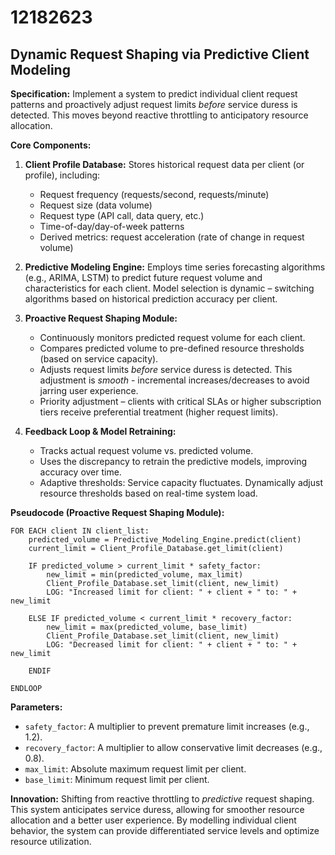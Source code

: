 # 12182623

## Dynamic Request Shaping via Predictive Client Modeling

**Specification:** Implement a system to predict individual client request patterns and proactively adjust request limits *before* service duress is detected. This moves beyond reactive throttling to anticipatory resource allocation.

**Core Components:**

1.  **Client Profile Database:** Stores historical request data per client (or profile), including:
    *   Request frequency (requests/second, requests/minute)
    *   Request size (data volume)
    *   Request type (API call, data query, etc.)
    *   Time-of-day/day-of-week patterns
    *   Derived metrics: request acceleration (rate of change in request volume)

2.  **Predictive Modeling Engine:** Employs time series forecasting algorithms (e.g., ARIMA, LSTM) to predict future request volume and characteristics for each client.  Model selection is dynamic – switching algorithms based on historical prediction accuracy per client.

3.  **Proactive Request Shaping Module:**
    *   Continuously monitors predicted request volume for each client.
    *   Compares predicted volume to pre-defined resource thresholds (based on service capacity).
    *   Adjusts request limits *before* service duress is detected. This adjustment is *smooth* - incremental increases/decreases to avoid jarring user experience.
    *   Priority adjustment – clients with critical SLAs or higher subscription tiers receive preferential treatment (higher request limits).

4.  **Feedback Loop & Model Retraining:**
    *   Tracks actual request volume vs. predicted volume.
    *   Uses the discrepancy to retrain the predictive models, improving accuracy over time.
    *   Adaptive thresholds: Service capacity fluctuates. Dynamically adjust resource thresholds based on real-time system load.

**Pseudocode (Proactive Request Shaping Module):**

```
FOR EACH client IN client_list:
    predicted_volume = Predictive_Modeling_Engine.predict(client)
    current_limit = Client_Profile_Database.get_limit(client)

    IF predicted_volume > current_limit * safety_factor:
        new_limit = min(predicted_volume, max_limit)
        Client_Profile_Database.set_limit(client, new_limit)
        LOG: "Increased limit for client: " + client + " to: " + new_limit

    ELSE IF predicted_volume < current_limit * recovery_factor:
        new_limit = max(predicted_volume, base_limit)
        Client_Profile_Database.set_limit(client, new_limit)
        LOG: "Decreased limit for client: " + client + " to: " + new_limit

    ENDIF

ENDLOOP
```

**Parameters:**

*   `safety_factor`:  A multiplier to prevent premature limit increases (e.g., 1.2).
*   `recovery_factor`: A multiplier to allow conservative limit decreases (e.g., 0.8).
*   `max_limit`: Absolute maximum request limit per client.
*   `base_limit`: Minimum request limit per client.

**Innovation:**  Shifting from reactive throttling to *predictive* request shaping.  This system anticipates service duress, allowing for smoother resource allocation and a better user experience. By modelling individual client behavior, the system can provide differentiated service levels and optimize resource utilization.